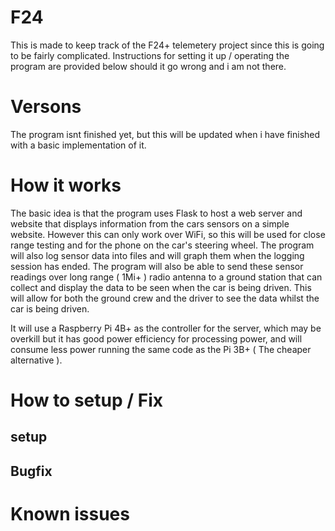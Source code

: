 # F24
This is made to keep track of the F24+ telemetery project since this is going to be fairly complicated. Instructions for setting it up / operating the program are provided below should it go wrong and i am not there.

# Versons
The program isnt finished yet, but this will be updated when i have finished with a basic implementation of it.

# How it works
The basic idea is that the program uses Flask to host a web server and website that displays information from the cars sensors on a simple website. However this can only work over WiFi, so this will be used for close range testing and for the phone on the car's steering wheel. The program will also log sensor data into files and will graph them when the logging session has ended. The program will also be able to send these sensor readings over long range ( 1Mi+ ) radio antenna to a ground station that can collect and display the data to be seen when the car is being driven. This will allow for both the ground crew and the driver to see the data whilst the car is being driven.

It will use a Raspberry Pi 4B+ as the controller for the server, which may be overkill but it has good power efficiency for processing power, and will consume less power running the same code as the Pi 3B+ ( The cheaper alternative ).

# How to setup / Fix
 
## setup

## Bugfix

# Known issues
